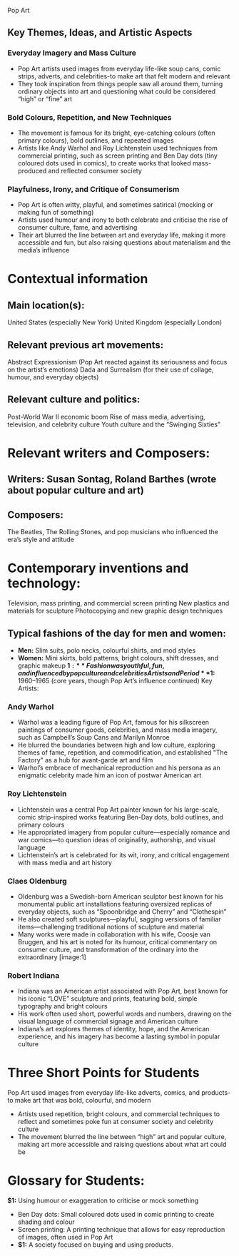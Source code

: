 Pop Art
## Key Themes, Ideas, and Artistic Aspects
### Everyday Imagery and Mass Culture
- Pop Art artists used images from everyday life-like soup cans, comic strips, adverts, and celebrities-to make art that felt modern and relevant
- They took inspiration from things people saw all around them, turning ordinary objects into art and questioning what could be considered “high” or “fine” art
### Bold Colours, Repetition, and New Techniques
- The movement is famous for its bright, eye-catching colours (often primary colours), bold outlines, and repeated images
- Artists like Andy Warhol and Roy Lichtenstein used techniques from commercial printing, such as screen printing and Ben Day dots (tiny coloured dots used in comics), to create works that looked mass-produced and reflected consumer society
### Playfulness, Irony, and Critique of Consumerism
- Pop Art is often witty, playful, and sometimes satirical (mocking or making fun of something)
- Artists used humour and irony to both celebrate and criticise the rise of consumer culture, fame, and advertising
- Their art blurred the line between art and everyday life, making it more accessible and fun, but also raising questions about materialism and the media’s influence
# Contextual information
## Main location(s):
United States (especially New York)
United Kingdom (especially London)
## Relevant previous art movements:
Abstract Expressionism (Pop Art reacted against its seriousness and focus on the artist’s emotions)
Dada and Surrealism (for their use of collage, humour, and everyday objects)
## Relevant culture and politics:
Post-World War II economic boom
Rise of mass media, advertising, television, and celebrity culture
Youth culture and the “Swinging Sixties”
# Relevant writers and Composers:
## Writers: Susan Sontag, Roland Barthes (wrote about popular culture and art)
## Composers:
 The Beatles, The Rolling Stones, and pop musicians who influenced the era’s style and attitude
# Contemporary inventions and technology:
Television, mass printing, and commercial screen printing
New plastics and materials for sculpture
Photocopying and new graphic design techniques
## Typical fashions of the day for men and women:
- **Men:** Slim suits, polo necks, colourful shirts, and mod styles
- **Women:**  Mini skirts, bold patterns, bright colours, shift dresses, and graphic makeup
**$1:** Fashion was youthful, fun, and influenced by pop culture and celebrities
Artists and Period
**$1:**
1960–1965 (core years, though Pop Art’s influence continued)
Key Artists:
### Andy Warhol
- Warhol was a leading figure of Pop Art, famous for his silkscreen paintings of consumer goods, celebrities, and mass media imagery, such as Campbell’s Soup Cans and Marilyn Monroe
- He blurred the boundaries between high and low culture, exploring themes of fame, repetition, and commodification, and established "The Factory" as a hub for avant-garde art and film
- Warhol’s embrace of mechanical reproduction and his persona as an enigmatic celebrity made him an icon of postwar American art
### Roy Lichtenstein
- Lichtenstein was a central Pop Art painter known for his large-scale, comic strip-inspired works featuring Ben-Day dots, bold outlines, and primary colours
- He appropriated imagery from popular culture—especially romance and war comics—to question ideas of originality, authorship, and visual language
- Lichtenstein’s art is celebrated for its wit, irony, and critical engagement with mass media and art history
### Claes Oldenburg
- Oldenburg was a Swedish-born American sculptor best known for his monumental public art installations featuring oversized replicas of everyday objects, such as “Spoonbridge and Cherry” and “Clothespin”
- He also created soft sculptures—playful, sagging versions of familiar items—challenging traditional notions of sculpture and material
- Many works were made in collaboration with his wife, Coosje van Bruggen, and his art is noted for its humour, critical commentary on consumer culture, and transformation of the ordinary into the extraordinary
[image:1]
### Robert Indiana
- Indiana was an American artist associated with Pop Art, best known for his iconic “LOVE” sculpture and prints, featuring bold, simple typography and bright colours
- His work often used short, powerful words and numbers, drawing on the visual language of commercial signage and American culture
- Indiana’s art explores themes of identity, hope, and the American experience, and his imagery has become a lasting symbol in popular culture
# Three Short Points for Students
Pop Art used images from everyday life-like adverts, comics, and products-to make art that was bold, colourful, and modern
- Artists used repetition, bright colours, and commercial techniques to reflect and sometimes poke fun at consumer society and celebrity culture
- The movement blurred the line between “high” art and popular culture, making art more accessible and raising questions about what art could be
# Glossary for Students:
**$1:** Using humour or exaggeration to criticise or mock something
- Ben Day dots: Small coloured dots used in comic printing to create shading and colour
- Screen printing: A printing technique that allows for easy reproduction of images, often used in Pop Art
- **$1:** A society focused on buying and using products.